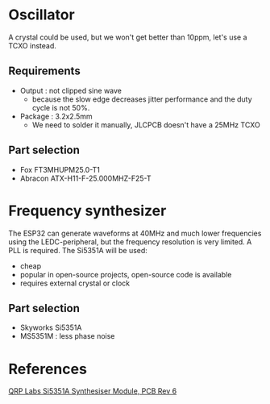 # Oscillator
A crystal could be used, but we won't get better than 10ppm, let's use a TCXO instead.

## Requirements
* Output : not clipped sine wave
  * because the slow edge decreases jitter performance and the duty cycle is not 50%.
* Package : 3.2x2.5mm
  * We need to solder it manually, JLCPCB doesn't have a 25MHz TCXO

## Part selection
* Fox FT3MHUPM25.0-T1
* Abracon ATX-H11-F-25.000MHZ-F25-T

# Frequency synthesizer
The ESP32 can generate waveforms at 40MHz and much lower frequencies using the LEDC-peripheral, but the frequency resolution is very limited.  A PLL is required.  The Si5351A will be used:
* cheap
* popular in open-source projects, open-source code is available
* requires external crystal or clock

## Part selection
* Skyworks Si5351A
* MS5351M : less phase noise

# References
[QRP Labs Si5351A Synthesiser Module, PCB Rev 6](https://www.qrp-labs.com/images/synth/synth_assembly6.pdf)
